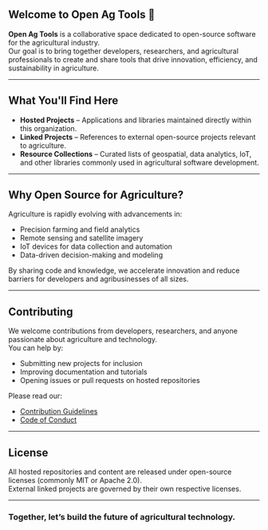 ## Welcome to Open Ag Tools 👋

**Open Ag Tools** is a collaborative space dedicated to open-source software for the agricultural industry.  
Our goal is to bring together developers, researchers, and agricultural professionals to create and share tools that drive innovation, efficiency, and sustainability in agriculture.

---

## What You'll Find Here

- **Hosted Projects** – Applications and libraries maintained directly within this organization.  
- **Linked Projects** – References to external open-source projects relevant to agriculture.  
- **Resource Collections** – Curated lists of geospatial, data analytics, IoT, and other libraries commonly used in agricultural software development.

---

## Why Open Source for Agriculture?

Agriculture is rapidly evolving with advancements in:
- Precision farming and field analytics  
- Remote sensing and satellite imagery  
- IoT devices for data collection and automation  
- Data-driven decision-making and modeling  

By sharing code and knowledge, we accelerate innovation and reduce barriers for developers and agribusinesses of all sizes.

---

## Contributing

We welcome contributions from developers, researchers, and anyone passionate about agriculture and technology.  
You can help by:
- Submitting new projects for inclusion  
- Improving documentation and tutorials  
- Opening issues or pull requests on hosted repositories  

Please read our:
- [Contribution Guidelines](CONTRIBUTING.md)  
- [Code of Conduct](CODE_OF_CONDUCT.md)

<!-- Please read our [Contribution Guidelines](CONTRIBUTING.md) to get started. -->

---

## License

All hosted repositories and content are released under open-source licenses (commonly MIT or Apache 2.0).  
External linked projects are governed by their own respective licenses.

---

<!--
## Community

- **Website**: [Coming soon]  
- **Discord**: [Join our community](#)  
- **Contact**: info@open-ag-tools.org

---
-->

### Together, let’s build the future of agricultural technology.
